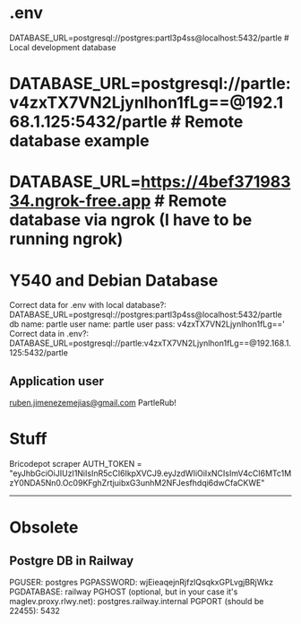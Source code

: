 # .env
DATABASE_URL=postgresql://postgres:partl3p4ss@localhost:5432/partle # Local development database
# DATABASE_URL=postgresql://partle:v4zxTX7VN2Ljynlhon1fLg==@192.168.1.125:5432/partle # Remote database example
# DATABASE_URL=https://4bef37198334.ngrok-free.app # Remote database via ngrok (I have to be running ngrok)

# Y540 and Debian Database
Correct data for .env with local database?: DATABASE_URL=postgresql://postgres:partl3p4ss@localhost:5432/partle
db name: partle
user name: partle
user pass: v4zxTX7VN2Ljynlhon1fLg=='
Correct data in .env?: DATABASE_URL=postgresql://partle:v4zxTX7VN2Ljynlhon1fLg==@192.168.1.125:5432/partle

## Application user
ruben.jimenezemejias@gmail.com
PartleRub!

# Stuff
Bricodepot scraper AUTH_TOKEN = "eyJhbGciOiJIUzI1NiIsInR5cCI6IkpXVCJ9.eyJzdWIiOiIxNCIsImV4cCI6MTc1MzY0NDA5Nn0.Oc09KFghZrtjuibxG3unhM2NFJesfhdqi6dwCfaCKWE"

---
# Obsolete
## Postgre DB in Railway
PGUSER: postgres
PGPASSWORD: wjEieaqejnRjfzlQsqkxGPLvgjBRjWkz
PGDATABASE: railway
PGHOST (optional, but in your case it's maglev.proxy.rlwy.net): postgres.railway.internal
PGPORT (should be 22455): 5432